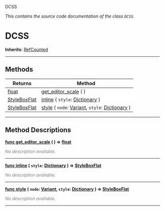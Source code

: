 
<div class="header-banner purple">
<div class="header-label purple">DCSS</div>
</div>

*This contains the source code documentation of the class `DCSS`.*
        
# DCSS
**Inherits:** [RefCounted](https://docs.godotengine.org/en/latest/classes/class_refcounted.html#class-refcounted)


--- 

## Methods
Returns | Method 
--- | --- 
<span class="hljs-attribute">[float](https://docs.godotengine.org/en/latest/classes/class_float.html#class-float)</span> | [<span class="hljs-title">get_editor_scale</span>](#property-get_editor_scale) ( ) 
<span class="hljs-attribute">[StyleBoxFlat](https://docs.godotengine.org/en/latest/classes/class_styleboxflat.html#class-styleboxflat)</span> | [<span class="hljs-title">inline</span>](#property-inline) ( `style`: [Dictionary](https://docs.godotengine.org/en/latest/classes/class_dictionary.html#class-dictionary) ) 
<span class="hljs-attribute">[StyleBoxFlat](https://docs.godotengine.org/en/latest/classes/class_styleboxflat.html#class-styleboxflat)</span> | [<span class="hljs-title">style</span>](#property-style) ( `node`: [Variant](https://docs.godotengine.org/en/latest/classes/class_variant.html#class-variant), `style`: [Dictionary](https://docs.godotengine.org/en/latest/classes/class_dictionary.html#class-dictionary) ) 
--- 
## Method Descriptions



<a class="header" id="method-get_editor_scale" href="#method-get_editor_scale">**<span class="hljs-attribute">func</span> [<span class="hljs-title">get_editor_scale</span>](#property-get_editor_scale) ( )</a>  ⇒ <span class="hljs-attribute">[float](https://docs.godotengine.org/en/latest/classes/class_float.html#class-float)</span>** 



 <span style = "color: gray">*No description available.*</span> 

---



<a class="header" id="method-inline" href="#method-inline">**<span class="hljs-attribute">func</span> [<span class="hljs-title">inline</span>](#property-inline) ( `style`: [Dictionary](https://docs.godotengine.org/en/latest/classes/class_dictionary.html#class-dictionary) )</a>  ⇒ <span class="hljs-attribute">[StyleBoxFlat](https://docs.godotengine.org/en/latest/classes/class_styleboxflat.html#class-styleboxflat)</span>** 



 <span style = "color: gray">*No description available.*</span> 

---



<a class="header" id="method-style" href="#method-style">**<span class="hljs-attribute">func</span> [<span class="hljs-title">style</span>](#property-style) ( `node`: [Variant](https://docs.godotengine.org/en/latest/classes/class_variant.html#class-variant), `style`: [Dictionary](https://docs.godotengine.org/en/latest/classes/class_dictionary.html#class-dictionary) )</a>  ⇒ <span class="hljs-attribute">[StyleBoxFlat](https://docs.godotengine.org/en/latest/classes/class_styleboxflat.html#class-styleboxflat)</span>** 



 <span style = "color: gray">*No description available.*</span> 

---

